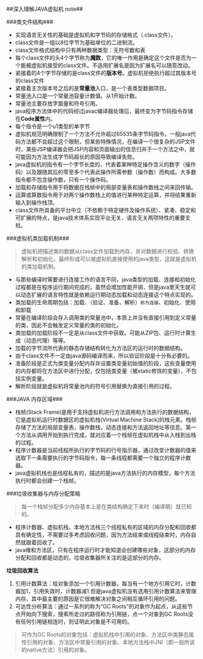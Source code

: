 ##深入理解JAVA虚拟机 note##

###类文件结构###

- 实现语言无关性的基础是虚拟机和字节码的存储格式（.class文件）。
-  class文件是一组以8位字节为基础单位的二进制流。
-  class文件格式结构中只有两种数据类型：无符号数和表
-  每个class文件的头4个字节称为**魔数**，它的唯一作用是确定这个文件是否为一个能被虚拟机接受的class文件。不适用扩展名是因为扩展名可以随意改动。
-  紧接着的4个字节存储的是class文件的**版本号**。虚拟机拒绝执行超过其版本号的class文件
-  紧接着主次版本号之后的是**常量池**入口，是一个表类型数据项目。
-  常量池入口是一个常量池容量计数值。从1开始计数。
-  常量池主要存放字面量和符号引用。
-  java程序方法体中的代码经过javac编译器处理后，最终变为字节码指令存储在**Code属性**内。
-  每个指令是一个u1类型的单字节
-  虚拟机规范明确限制了一个方法不允许超过65535条字节码指令。一般java代码方法都不会超过这个限制，但某些特殊情况，在编译一个很复杂的JSP文件时，某些JSP编译器会把JSP内容和页面输出的信息归并于一个方法之中，就可能因为方法生成字节码超长的原因导致编译失败。
-  java虚拟机的指令有一个字节长度的、代表着某种特定操作含义的数字（操作码）以及跟随其后的零至多个代表此操作所需参数（操作数）而构成。大多数指令都不包含操作数，只有一个操作码。
-  加载和存储指令用于将数据在栈帧中的局部变量表和操作数栈之间来回传输。
-  运算或算数指令用于对两个操作数栈上的值进行某种特定运算，并将结果重新输入到操作栈顶。
-  class文件所具备的平台中立（不依赖于特定硬件及操作系统）、紧凑、稳定和可扩展的特点，是java技术体系实现平台无关、语言无关两项特性的重要支柱。


###虚拟机类加载机制###
> 
> 虚拟机把描述类的数据从class文件加载到内存，并对数据进行校验、转换解析和初始化，最终形成可以被虚拟机直接使用的java类型，这就是虚拟机的类加载机制。

- 与那些编译时需要进行连接工作的语言不同，java类型的加载、连接和初始化过程都是在程序运行期间完成的，虽然会增加性能开销，但是java里天生就可以动态扩展的语言特性就是依赖运行期动态加载和动态连接这个特点实现的。
- 类加载的生命周期包括：加载、（验证、准备、解析）`称为连接`、初始化、使用和卸载
- 常量在编译阶段会存入调用类的常量池中，本质上并没有直接引用到定义常量的类，因此不会触发定义常量的类的初始化。
- 类加载的加载阶段不一定是从class文件中获取。可能从ZIP包、运行时计算生成（动态代理）等等。
- 加载的字节流所代表的静态存储结构转化为方法区的运行时的数据结构。
- 由于class文件不一定由java源码编译而来，所以验证阶段是十分有必要的。
- 准备阶段是正式为类变量分配内存并设置类变量初始值的阶段，这些变量使用的内存都将在方法区中进行分配，仅包括类变量（被static修饰的变量），不包括实例变量。
- 解析阶段就是虚拟机将常量池内的符号引用替换为直接引用的过程。

###JAVA 内存区域###

- 栈帧(Stack Frame)是用于支持虚拟机进行方法调用和方法执行的数据结构，它是虚拟机运行时数据区的虚拟机栈(Virtual Machine Stack)的栈元素。栈帧存储了方法的局部变量表，操作数栈，动态连接和方法返回地址等信息。第一个方法从调用开始到执行完成，就对应着一个栈帧在虚拟机栈中从入栈到出栈的过程。
- 程序计数器是当前线程所执行的字节码的行号指示器，通过改变计数器的值来选取下一条需要执行的字节码指令，每一条线程都需要一个独立的程序计数器。
- java虚拟机栈也是线程私有的，描述的是java方法执行的内存模型，每个方法执行时都会创建一个栈帧。

###垃圾收集器与内存分配策略

>每一个栈帧分配多少内存基本上是在类结构确定下来时（编译期）就已知的。

- 程序计数器、虚拟机栈、本地方法栈三个线程私有的区域的内存分配和回收都具有确定性，不需要过多考虑回收问题，因为方法结束或线程结束时，内存自然就跟着回收了。
- java堆和方法区，只有在程序运行时才能知道会创建哪些对象，这部分的内存分配和回收都是动态的，垃圾收集器所关注的是这部分的内存。

**垃圾回收算法**

1. 引用计数算法：给对象添加一个引用计数器，每当有一个地方引用它时，计数器加1，引用失效时，计数器减1.但是java虚拟机没有选用引用计数算法来管理内存，其中最主要的原因是它很难解决对象之间相互循环引用的问题。
2. 可达性分析算法：通过一系列的称为“GC Roots”的对象作为起点，从这些节点开始向下搜索，搜素所走过的路径称为引用链，点一个对象到GC Roots没有任何引用链相连时，则证明此对象是不可用的。


>可作为GC Roots的对象包括：虚拟机栈中引用的对象、方法区中类静态属性引用的对象、方法区中常量引用的对象、本地方法栈中JNI（即一般所说的native方法）引用的对象。
